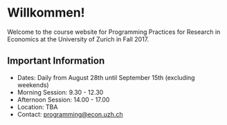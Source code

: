 # Willkommen!

Welcome to the course website for Programming Practices for Research in Economics at the University of Zurich in Fall 2017.

## Important Information

* Dates: Daily from August 28th until September 15th (excluding weekends)
* Morning Session: 9.30 - 12.30
* Afternoon Session: 14.00 - 17.00
* Location: TBA
* Contact: programming@econ.uzh.ch

